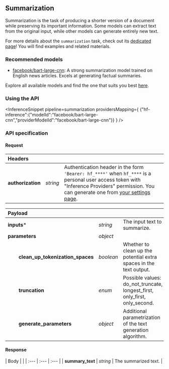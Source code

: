 <!---
This markdown file has been generated from a script. Please do not edit it directly.
For more details, check out:
- the `generate.ts` script: https://github.com/huggingface/hub-docs/blob/main/scripts/inference-providers/scripts/generate.ts
- the task template defining the sections in the page: https://github.com/huggingface/hub-docs/tree/main/scripts/inference-providers/templates/task/summarization.handlebars
- the input jsonschema specifications used to generate the input markdown table: https://github.com/huggingface/huggingface.js/blob/main/packages/tasks/src/tasks/summarization/spec/input.json
- the output jsonschema specifications used to generate the output markdown table: https://github.com/huggingface/huggingface.js/blob/main/packages/tasks/src/tasks/summarization/spec/output.json
- the snippets used to generate the example:
  - curl: https://github.com/huggingface/huggingface.js/blob/main/packages/tasks/src/snippets/curl.ts
  - python: https://github.com/huggingface/huggingface.js/blob/main/packages/tasks/src/snippets/python.ts
  - javascript: https://github.com/huggingface/huggingface.js/blob/main/packages/tasks/src/snippets/js.ts
- the "tasks" content for recommended models: https://huggingface.co/api/tasks
--->

## Summarization

Summarization is the task of producing a shorter version of a document while preserving its important information. Some models can extract text from the original input, while other models can generate entirely new text.

<Tip>

For more details about the `summarization` task, check out its [dedicated page](https://huggingface.co/tasks/summarization)! You will find examples and related materials.

</Tip>

### Recommended models

- [facebook/bart-large-cnn](https://huggingface.co/facebook/bart-large-cnn): A strong summarization model trained on English news articles. Excels at generating factual summaries.

Explore all available models and find the one that suits you best [here](https://huggingface.co/models?inference=warm&pipeline_tag=summarization&sort=trending).

### Using the API


<InferenceSnippet
    pipeline=summarization
    providersMapping={ {"hf-inference":{"modelId":"facebook/bart-large-cnn","providerModelId":"facebook/bart-large-cnn"}} }
/>



### API specification

#### Request

| Headers |   |    |
| :--- | :--- | :--- |
| **authorization** | _string_ | Authentication header in the form `'Bearer: hf_****'` when `hf_****` is a personal user access token with "Inference Providers" permission. You can generate one from [your settings page](https://huggingface.co/settings/tokens/new?ownUserPermissions=inference.serverless.write&tokenType=fineGrained). |


| Payload |  |  |
| :--- | :--- | :--- |
| **inputs*** | _string_ | The input text to summarize. |
| **parameters** | _object_ |  |
| **&nbsp;&nbsp;&nbsp;&nbsp;&nbsp;&nbsp;&nbsp;&nbsp;clean_up_tokenization_spaces** | _boolean_ | Whether to clean up the potential extra spaces in the text output. |
| **&nbsp;&nbsp;&nbsp;&nbsp;&nbsp;&nbsp;&nbsp;&nbsp;truncation** | _enum_ | Possible values: do_not_truncate, longest_first, only_first, only_second. |
| **&nbsp;&nbsp;&nbsp;&nbsp;&nbsp;&nbsp;&nbsp;&nbsp;generate_parameters** | _object_ | Additional parametrization of the text generation algorithm. |


#### Response

| Body |  |
| :--- | :--- | :--- |
| **summary_text** | _string_ | The summarized text. |

